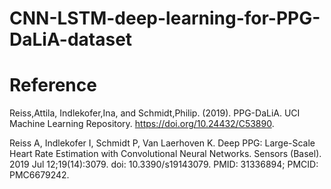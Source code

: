 # CNN-LSTM-deep-learning-for-PPG-DaLiA-dataset

# Reference
Reiss,Attila, Indlekofer,Ina, and Schmidt,Philip. (2019). PPG-DaLiA. UCI Machine Learning Repository. https://doi.org/10.24432/C53890.

Reiss A, Indlekofer I, Schmidt P, Van Laerhoven K. Deep PPG: Large-Scale Heart Rate Estimation with Convolutional Neural Networks. Sensors (Basel). 2019 Jul 12;19(14):3079. doi: 10.3390/s19143079. PMID: 31336894; PMCID: PMC6679242.

